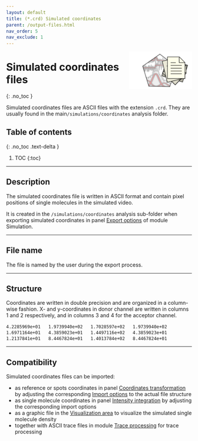 ```yaml
---
layout: default
title: (*.crd) Simulated coordinates
parent: /output-files.html
nav_order: 5
nav_exclude: 1
---
```


<img src="../assets/images/logos/logo-output-files_400px.png" width="170" style="float:right; margin-left: 15px;"/>

# Simulated coordinates files
{: .no_toc }

Simulated coordinates files are ASCII files with the extension `.crd`. They are usually found in the main`/simulations/coordinates` analysis folder.

## Table of contents
{: .no_toc .text-delta }

1. TOC
{:toc}


---

## Description

The simulated coordinates file is written in ASCII format and contain pixel positions of single molecules in the simulated video.

It is created in the `/simulations/coordinates` analysis sub-folder when exporting simulated coordinates in panel 
[Export options](../simulation/panels/panel-export-options.html) of module Simulation.


---

## File name

The file is named by the user during the export process.


---

## Structure

Coordinates are written in double precision and are organized in a column-wise fashion.
X- and y-coordinates in donor channel are written in columns 1 and 2 respectively, and in columns 3 and 4 for the acceptor channel.

```
4.2285969e+01   1.9739940e+02   1.7028597e+02   1.9739940e+02
1.6971164e+01   4.3859023e+01   1.4497116e+02   4.3859023e+01
1.2137841e+01   8.4467824e+01   1.4013784e+02   8.4467824e+01
```


---

## Compatibility

Simulated coordinates files can be imported:
* as reference or spots coordinates in panel 
[Coordinates transformation](../video-processing/panels/panel-molecule-coordinates.html#coordinates-transformation) by adjusting the corresponding 
[Import options](../video-processing/functionalities/set-coordinates-import-options.html) to the actual file structure
* as single molecule coordinates in panel 
[Intensity integration](../video-processing/panels/panel-intensity-integration.html#input-coordinates) by adjusting the corresponding import options
* as a graphic file in the 
[Visualization area](../video-processing/panels/area-visualization.html#load-videoimage-file) to visualize the simulated single molecule density
* together with ASCII trace files in module 
[Trace processing](../transition-analysis/workflow.html#import-single-molecule-data) for trace processing

